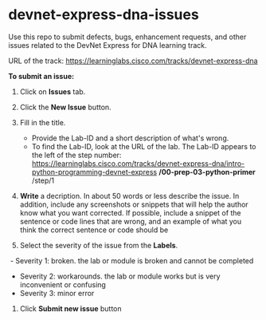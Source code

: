 # devnet-express-dna-issues

Use this repo to submit defects, bugs, enhancement requests, and other issues related to the DevNet Express for DNA learning track.

URL of the track: https://learninglabs.cisco.com/tracks/devnet-express-dna

**To submit an issue:**

1. Click on **Issues** tab.
1. Click the **New Issue** button.
1. Fill in the title.

    - Provide the Lab-ID and a short description of what's wrong. 
    - To find the Lab-ID, look at the URL of the lab. The Lab-ID appears to the left of the step number: https://learninglabs.cisco.com/tracks/devnet-express-dna/intro-python-programming-devnet-express **/00-prep-03-python-primer** /step/1
1. **Write** a decription.
    In about 50 words or less describe the issue. In addition, include any screenshots or snippets that will help the author know what you want corrected. If possible, include a snippet of the sentence or code lines that are wrong, and an example of what you think the correct sentence or code should be
1. Select the severity of the issue from the **Labels**.

  - Severity 1: broken. the lab or module is broken and cannot be completed 
  - Severity 2: workarounds. the lab or module works but is very inconvenient or confusing
  - Severity 3: minor error
1. Click **Submit new issue** button
